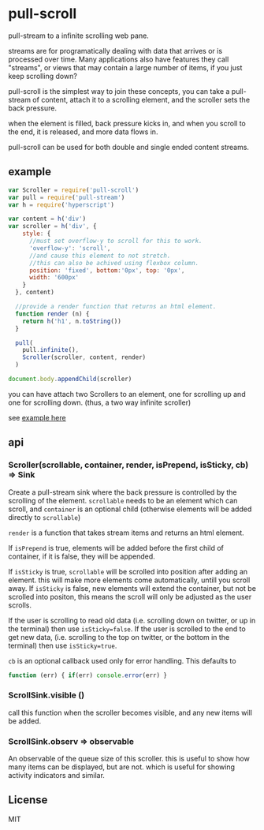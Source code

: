 # pull-scroll

pull-stream to a infinite scrolling web pane.

streams are for programatically dealing with data that
arrives or is processed over time. Many applications
also have features they call "streams", or views
that may contain a large number of items,
if you just keep scrolling down?

pull-scroll is the simplest way to join these concepts,
you can take a pull-stream of content, attach it to a
scrolling element, and the scroller sets the back pressure.

when the element is filled, back pressure kicks in,
and when you scroll to the end, it is released, and more data flows in.

pull-scroll can be used for both double and single ended content streams.

## example

``` js
var Scroller = require('pull-scroll')
var pull = require('pull-stream')
var h = require('hyperscript')

var content = h('div')
var scroller = h('div', {
    style: {
      //must set overflow-y to scroll for this to work.
      'overflow-y': 'scroll',
      //and cause this element to not stretch.
      //this can also be achived using flexbox column.
      position: 'fixed', bottom:'0px', top: '0px',
      width: '600px'
    }
  }, content)

  //provide a render function that returns an html element.
  function render (n) {
    return h('h1', n.toString())
  }

  pull(
    pull.infinite(),
    Scroller(scroller, content, render)
  )

document.body.appendChild(scroller)
```

you can have attach two Scrollers to an element, one for scrolling up
and one for scrolling down. (thus, a two way infinite scroller)

see [example here](https://github.com/dominictarr/patchbay/blob/master/modules/public.js#L24-L32)

## api

### Scroller(scrollable, container, render, isPrepend, isSticky, cb) => Sink

Create a pull-stream sink where the back pressure is controlled by the scrolling of the element.
`scrollable` needs to be an element which can scroll, and `container`
is an optional child (otherwise elements will be added directly to `scrollable`)

`render` is a function that takes stream items and returns an html element.

If `isPrepend` is true, elements will be added before the first child of container,
if it is false, they will be appended.

If `isSticky` is true, `scrollable` will be scrolled into position after adding an element.
this will make more elements come automatically, untill you scroll away.
If `isSticky` is false, new elements will extend the container, but not be scrolled into positon,
this means the scroll will only be adjusted as the user scrolls.

If the user is scrolling to read old data (i.e. scrolling down on twitter, or up in the terminal)
then use `isSticky=false`. If the user is scrolled to the end to get new data,
(i.e. scrolling to the top on twitter, or the bottom in the terminal)
then use `isSticky=true`.

`cb` is an optional callback used only for error handling.
This defaults to
```js
function (err) { if(err) console.error(err) }
```

### ScrollSink.visible ()

call this function when the scroller becomes visible,
and any new items will be added.

### ScrollSink.observ => observable

An observable of the queue size of this scroller.
this is useful to show how many items can be displayed, but are not.
which is useful for showing activity indicators and similar.

## License

MIT





